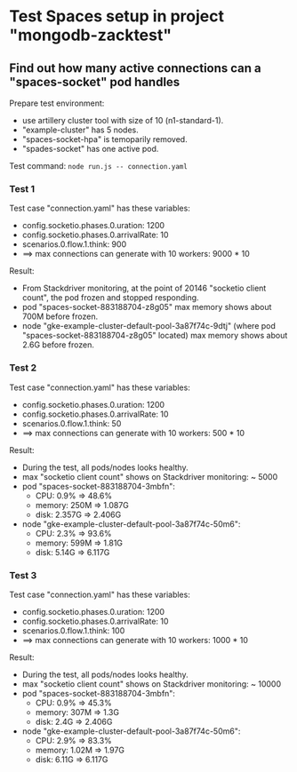 # Test Spaces setup in project "mongodb-zacktest"

## Find out how many active connections can a "spaces-socket" pod handles

Prepare test environment:

- use artillery cluster tool with size of 10 (n1-standard-1).
- "example-cluster" has 5 nodes.
- "spaces-socket-hpa" is temoparily removed.
- "spades-socket" has one active pod.

Test command: `node run.js -- connection.yaml`

### Test 1

Test case "connection.yaml" has these variables:

- config.socketio.phases.0.uration: 1200
- config.socketio.phases.0.arrivalRate: 10
- scenarios.0.flow.1.think: 900
- ==> max connections can generate with 10 workers: 9000 * 10

Result:

- From Stackdriver monitoring, at the point of 20146 "socketio client count", the pod frozen and stopped responding.
- pod "spaces-socket-883188704-z8g05" max memory shows about 700M before frozen.
- node "gke-example-cluster-default-pool-3a87f74c-9dtj" (where pod "spaces-socket-883188704-z8g05" located) max memory shows about 2.6G before frozen.

### Test 2

Test case "connection.yaml" has these variables:

- config.socketio.phases.0.uration: 1200
- config.socketio.phases.0.arrivalRate: 10
- scenarios.0.flow.1.think: 50
- ==> max connections can generate with 10 workers: 500 * 10

Result:

- During the test, all pods/nodes looks healthy.
- max "socketio client count" shows on Stackdriver monitoring: ~ 5000
- pod "spaces-socket-883188704-3mbfn":
  + CPU: 0.9% => 48.6%
  + memory: 250M => 1.087G
  + disk: 2.357G => 2.406G
- node "gke-example-cluster-default-pool-3a87f74c-50m6":
  + CPU: 2.3% => 93.6%
  + memory: 599M => 1.81G
  + disk: 5.14G => 6.117G

### Test 3

Test case "connection.yaml" has these variables:

- config.socketio.phases.0.uration: 1200
- config.socketio.phases.0.arrivalRate: 10
- scenarios.0.flow.1.think: 100
- ==> max connections can generate with 10 workers: 1000 * 10

Result:

- During the test, all pods/nodes looks healthy.
- max "socketio client count" shows on Stackdriver monitoring: ~ 10000
- pod "spaces-socket-883188704-3mbfn":
  + CPU: 0.9% => 45.3%
  + memory: 307M => 1.3G
  + disk: 2.4G => 2.406G
- node "gke-example-cluster-default-pool-3a87f74c-50m6":
  + CPU: 2.9% => 83.3%
  + memory: 1.02M => 1.97G
  + disk: 6.11G => 6.117G
